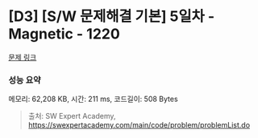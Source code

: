 # [D3] [S/W 문제해결 기본] 5일차 - Magnetic - 1220 

[문제 링크](https://swexpertacademy.com/main/code/problem/problemDetail.do?contestProbId=AV14hwZqABsCFAYD) 

### 성능 요약

메모리: 62,208 KB, 시간: 211 ms, 코드길이: 508 Bytes



> 출처: SW Expert Academy, https://swexpertacademy.com/main/code/problem/problemList.do